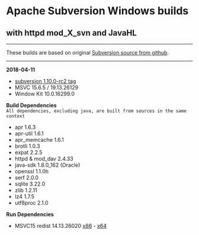 # Apache Subversion Windows builds #
## with httpd mod_X_svn and JavaHL ##

----
These builds are based on original [Subversion source from github](https://github.com/apache/subversion).

----
**2018-04-11**

- [subversion 1.10.0-rc2 tag](https://github.com/apache/subversion/tree/1.10.0-rc2)
- MSVC 15.6.5 / 19.13.26129
- Window Kit 10.0.16299.0

**Build Dependencies**  
 ``All dependencies, excluding java, are built from sources in the same context``

 - apr 1.6.3
 - apr-util 1.6.1
 - apr_memcache 1.6.1
 - brotli 1.0.3
 - expat 2.2.5
 - httpd & mod_dav 2.4.33
 - java-sdk 1.8.0_162 (Oracle)
 - openssl 1.1.0h
 - serf 2.0.0
 - sqlite 3.22.0
 - zlib 1.2.11
 - lz4 1.7.5
 - utf8proc 2.1.0

**Run Dependencies**

- MSVC15 redist 14.13.26020 [x86](https://aka.ms/vs/15/release/VC_redist.x86.exe) - [x64](https://aka.ms/vs/15/release/VC_redist.x64.exe)
